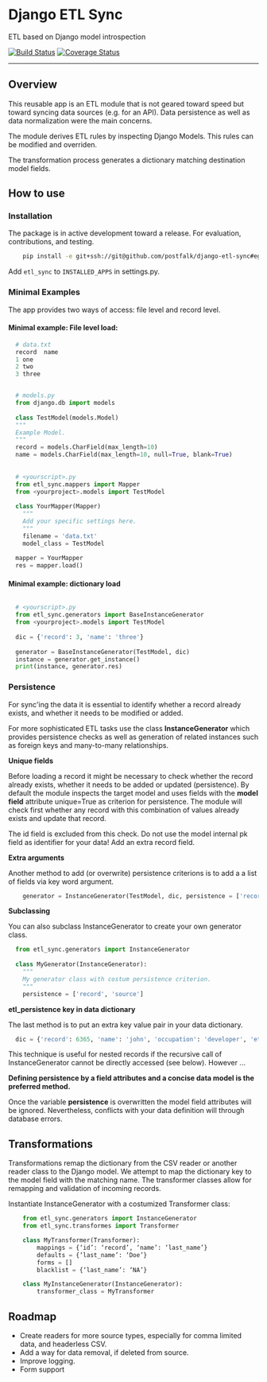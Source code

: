 # Django ETL Sync

ETL based on Django model introspection

[![Build Status][travis-image]][travis-link]
[![Coverage Status][coveralls-image]][coveralls-link]

---

## Overview

This reusable app is an ETL module that is not geared toward speed but toward syncing 
data sources (e.g. for an API). Data persistence as well as data normalization were the main concerns. 

The module derives ETL rules by inspecting Django Models. This rules can be modified and overriden.

The transformation process generates a dictionary matching destination model fields.

## How to use

### Installation

The package is in active development toward a release. For evaluation, 
contributions, and testing. 

```bash
    pip install -e git+ssh://git@github.com/postfalk/django-etl-sync#egg=django-etl-sync 
````

Add `etl_sync` to `INSTALLED_APPS` in settings.py.

### Minimal Examples

The app provides two ways of access: file level and record level.

#### Minimal example: File level load:

```python
  # data.txt
  record  name
  1 one
  2 two
  3 three


  # models.py
  from django.db import models
  
  class TestModel(models.Model)
  """
  Example Model.
  """
  record = models.CharField(max_length=10)
  name = models.CharField(max_length=10, null=True, blank=True)
  
  
  # <yourscript>.py
  from etl_sync.mappers import Mapper
  from <yourproject>.models import TestModel
  
  class YourMapper(Mapper)
    """
    Add your specific settings here.
    """
    filename = 'data.txt'
    model_class = TestModel
  
  mapper = YourMapper
  res = mapper.load()
```
  

#### Minimal example: dictionary load


```python

  # <yourscript>.py
  from etl_sync.generators import BaseInstanceGenerator
  from <yourproject>.models import TestModel
  
  dic = {'record': 3, 'name': 'three'}
  
  generator = BaseInstanceGenerator(TestModel, dic)
  instance = generator.get_instance()
  print(instance, generator.res)
```


### Persistence

For sync'ing the data it is essential to identify whether a record already exists, and whether it needs to be modified or added.

For more sophisticated ETL tasks use the class **InstanceGenerator** which provides persistence checks as well as generation of related instances such as foreign keys and many-to-many relationships.

**Unique fields**

Before loading a record it might be necessary to check whether the record already exists, whether it needs to be added or updated (persistence). 
By default the module inspects the target model and uses fields with the **model field** attribute unique=True as criterion for persistence. The module will check
first whether any record with this combination of values already exists and update that record. 

The id field is excluded from this check. Do not use the model internal pk field as identifier for your data! Add an extra record field.

**Extra arguments**

Another method to add (or overwrite) persistence criterions is to add a a list of fields via key word argument. 

```python
    generator = InstanceGenerator(TestModel, dic, persistence = ['record', 'source'])
```
    

**Subclassing**

You can also subclass InstanceGenerator to create your own generator class.

```python
  from etl_sync.generators import InstanceGenerator
  
  class MyGenerator(InstanceGenerator):
    """
    My generator class with costum persistence criterion.
    """
    persistence = ['record', 'source']
```
    
**etl_persistence key in data dictionary**

The last method is to put an extra key value pair in your data dictionary.

```python
  dic = {'record': 6365, 'name': 'john', 'occupation': 'developer', 'etl_persistence': ['record']}
```

This technique is useful for nested records if the recursive call of InstanceGenerator cannot be 
directly accessed (see below). However ...

**Defining persistence by a field attributes and a concise data model is the preferred method.**

Once the variable **persistence** is overwritten the model field attributes will be ignored. Nevertheless,
conflicts with your data definition will through database errors.

## Transformations

Transformations remap the dictionary from the CSV reader or 
another reader class to the Django model. We attempt to map the 
dictionary key to the model field with the matching name. 
The transformer classes allow for remapping and validation of incoming
records.

Instantiate InstanceGenerator with a costumized Transformer class:

```python
    from etl_sync.generators import InstanceGenerator
    from etl_sync.transformes import Transformer

    class MyTransformer(Transformer):
        mappings = {‘id’: ‘record’, ‘name’: ‘last_name’}
        defaults = {‘last_name’: ‘Doe’}
        forms = []
        blacklist = {‘last_name’: ‘NA’}

    class MyInstanceGenerator(InstanceGenerator):
        transformer_class = MyTransformer
```





## Roadmap

- Create readers for more source types, especially for comma limited data, and headerless CSV.
- Add a way for data removal, if deleted from source.
- Improve logging.
- Form support



[travis-image]: https://travis-ci.org/postfalk/django-etl-sync.svg?branch=master
[travis-link]: https://travis-ci.org/postfalk/django-etl-sync
[coveralls-image]: https://coveralls.io/repos/postfalk/django-etl-sync/badge.png?branch=master
[coveralls-link]: https://coveralls.io/r/postfalk/django-etl-sync?branch=master
